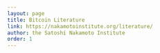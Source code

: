 ```yaml
---
layout: page
title: Bitcoin Literature
link: https://nakamotoinstitute.org/literature/
author: the Satoshi Nakamoto Institute
order: 1
---
```

